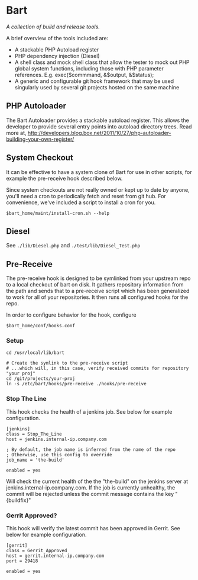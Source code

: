 # Bart

*A collection of build and release tools.*

A brief overview of the tools included are:

+ A stackable PHP Autoload register
+ PHP dependency injection (Diesel)
+ A shell class and mock shell class that allow the tester to mock out PHP global system functions, including those with PHP parameter references. E.g. exec($commmand, &$output, &$status);
+ A generic and configurable git hook framework that may be used singularly used by several git projects hosted on the same machine

## PHP Autoloader

The Bart Autoloader provides a stackable autoload register. This allows the developer to provide
several entry points into autoload directory trees. Read more at, 
http://developers.blog.box.net/2011/10/27/php-autoloader-building-your-own-register/

## System Checkout

It can be effective to have a system clone of Bart for use in other scripts, for example the pre-receive hook described below.

Since system checkouts are not really owned or kept up to date by anyone, you'll need a cron to periodically fetch and reset from git hub. For convenience, we've included a script to install a cron for you.

```
$bart_home/maint/install-cron.sh --help
```

## Diesel

See ```./lib/Diesel.php``` and ```./test/lib/Diesel_Test.php```

## Pre-Receive

The pre-receive hook is designed to be symlinked from your upstream repo to a
local checkout of bart on disk. It gathers repository information from the path
and sends that to a pre-receive script which has been generalized to work for
all of your repositories. It then runs all configured hooks for the repo.

In order to configure behavior for the hook, configure 

```
$bart_home/conf/hooks.conf
```


### Setup

    cd /usr/local/lib/bart
    
    # Create the symlink to the pre-receive script
    # ...which will, in this case, verify received commits for repository "your proj"
    cd /git/projects/your-proj
    ln -s /etc/bart/hooks/pre-receive ./hooks/pre-receive


### Stop The Line

This hook checks the health of a jenkins job. See below for example configuration.


    [jenkins]
    class = Stop_The_Line
    host = jenkins.internal-ip.company.com
    
    ; By default, the job name is inferred from the name of the repo
    ; Otherwise, use this config to override
    job_name = 'the-build'
    
    enabled = yes


Will check the current health of the the "the-build" on the jenkins server
at jenkins.internal-ip.company.com. If the job is currently unhealthy, the 
commit will be rejected unless the commit message contains the key "{buildfix}"

### Gerrit Approved?

This hook will verify the latest commit has been approved in Gerrit. See below
for example configuration.


    [gerrit]
    class = Gerrit_Approved
    host = gerrit.internal-ip.company.com
    port = 29418
    
    enabled = yes





